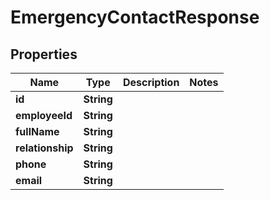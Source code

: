 

# EmergencyContactResponse


## Properties

| Name | Type | Description | Notes |
|------------ | ------------- | ------------- | -------------|
|**id** | **String** |  |  |
|**employeeId** | **String** |  |  |
|**fullName** | **String** |  |  |
|**relationship** | **String** |  |  |
|**phone** | **String** |  |  |
|**email** | **String** |  |  |



